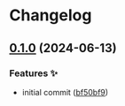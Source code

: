 # Changelog

## [0.1.0](https://github.com/hugomods/metrics-parser/compare/metrics-parser-v0.0.4...metrics-parser/v0.1.0) (2024-06-13)


### Features ✨

* initial commit ([bf50bf9](https://github.com/hugomods/metrics-parser/commit/bf50bf9c5452e7c4a284c5015f3528b48f9308f7))
